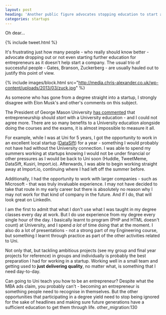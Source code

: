 ```yaml
---
layout: post
heading: 'Another public figure advocates stopping education to start a company'
categories: startups
---
```


Oh dear...

{% include tweet.html %}

It's frustrating just how many people - who really should know better - advocate dropping out or not even starting further education for entrepreneurs as it doesn't help start a company. The usual trio of successful people - Gates, Branson, Zuckerberg - are usually hauled out to justify this point of view.

{% include images/block.html src="http://media.chris-alexander.co.uk/wp-content/uploads/2013/03/zuck.jpg" %}

As someone who has gone from a degree straight into a startup, I strongly disagree with Elon Musk's and other's comments on this subject.

The President of George Mason University [has commented](http://president.gmu.edu/2013/03/if-you-want-to-be-an-entrepreneur-go-to-college) that entrepreneurship should *start* with a University education - and I could not agree more. There are so many benefits to a University education alongside doing the courses and the exams, it is almost impossible to measure it all.

For example, while I was at Uni for 5 years, I got the opportunity to work in an excellent local startup ([DataSift](http://datasift.com)) for a year - something I would probably not have had without the University connection. I was able to spend my summers working at startups knowing I would not be under financial or other pressures as I would be back to Uni soon (Huddle, TweetMeme, DataSift, Kusiri, Import.io). Afterwards, I was able to begin working straight away at Import.io, continuing where I had left off the summer before.

Additionally, I had the opportunity to work with larger companies - such as Microsoft - that was truly invaluable experience. I may not have decided to take that route in my early career but there is absolutely no reason why I may not work for that kind of company in the future. And if I do, that will look great on LinkedIn.

I am the first to admit that what I don't use what I was taught in my degree classes every day at work. But I do use experience from my degree every single hour of the day. I basically learnt to program (PHP and HTML doesn't count) at University, and I spend *a lot* of time doing that at the moment. I also do a lot of presentations - not a strong part of my Engineering course, but something I learnt through practice as part of the other activities related to Uni.

Not only that, but tackling ambitious projects (see my group and final year projects for reference) in groups and individually is probably the best preparation I had for working in a startup. Working well in a small team and getting used to **just delivering quality**, no matter what, is something that I need day-to-day.

Can going to Uni teach you how to be an entrepreneur? Despite what the MBA ads claim, you probably can't - becoming an entrepreneur is something people need to recognise in themselves. But the other opportunities that participating in a degree yield need to stop being ignored for the sake of headlines and making sure future generations have a sufficient education to get them through life. other_migration:130
